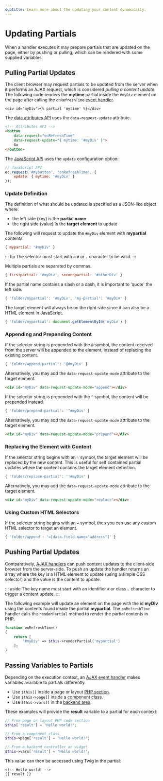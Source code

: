 ```yaml
---
subtitle: Learn more about the updating your content dynamically.
---
```

# Updating Partials

When a handler executes it may prepare partials that are updated on the page, either by pushing or pulling, which can be rendered with some supplied variables.

## Pulling Partial Updates

The client browser may request partials to be updated from the server when it performs an AJAX request, which is considered *pulling a content update*. The following code renders the **mytime** partial inside the `#myDiv` element on the page after calling the `onRefreshTime` [event handler](./handlers.md).

```twig
<div id="myDiv">{% partial 'mytime' %}</div>
```

The [data attributes API](./attributes-api.md) uses the `data-request-update` attribute.

```html
<!-- Attributes API -->
<button
    data-request="onRefreshTime"
    data-request-update="{ mytime: '#myDiv' }">
    Go
</button>
```

The [JavaScript API](./javascript-api.md) uses the `update` configuration option:

```js
// JavaScript API
oc.request('#mybutton', 'onRefreshTime', {
    update: { mytime: '#myDiv' }
});
```

### Update Definition

The definition of what should be updated is specified as a JSON-like object where:

- the left side (key) is the **partial name**
- the right side (value) is the **target element** to update

The following will request to update the `#myDiv` element with **mypartial** contents.

```js
{ mypartial: '#myDiv' }
```

::: tip
The selector must start with a `#` or `.` character to be valid.
:::

Multiple partials are separated by commas.

```js
{ firstpartial: '#myDiv', secondpartial: '#otherDiv' }
```

If the partial name contains a slash or a dash, it is important to 'quote' the left side.

```js
{ 'folder/mypartial': '#myDiv', 'my-partial': '#myDiv' }
```

The target element will always be on the right side since it can also be a HTML element in JavaScript.

```js
{ 'folder/mypartial': document.getElementById('myDiv') }
```

### Appending and Prepending Content

If the selector string is prepended with the `@` symbol, the content received from the server will be appended to the element, instead of replacing the existing content.

```js
{ 'folder/append-partial': '@#myDiv' }
```

Alternatively, you may add the `data-request-update-mode` attribute to the target element.

```html
<div id="myDiv" data-request-update-mode="append"></div>
```

If the selector string is prepended with the `^` symbol, the content will be prepended instead.

```js
{ 'folder/prepend-partial': '^#myDiv' }
```

Alternatively, you may add the `data-request-update-mode` attribute to the target element.

```html
<div id="myDiv" data-request-update-mode="prepend"></div>
```

### Replacing the Element with Content

If the selector string begins with an `!` symbol, the target element will be replaced by the new content. This is useful for self contained partial updates where the content contains the target element definition.

```js
{ 'folder/replace-partial': '!#myDiv' }
```

Alternatively, you may add the `data-request-update-mode` attribute to the target element.

```html
<div id="myDiv" data-request-update-mode="replace"></div>
```

### Using Custom HTML Selectors

If the selector string begins with an `=` symbol, then you can use any custom HTML selector to target an element.

```js
{ 'folder/append': '=[data-field-name="address"]' }
```

## Pushing Partial Updates

Comparatively, [AJAX handlers](./handlers.md) can push content updates to the client-side browser from the server-side. To push an update the handler returns an array where the key is a HTML element to update (using a simple CSS selector) and the value is the content to update.

::: aside
The key name must start with an identifier `#` or class `.` character to trigger a content update.
:::

The following example will update an element on the page with the id **myDiv** using the contents found inside the partial **mypartial**. The `onRefreshTime` handler calls the `renderPartial` method to render the partial contents in PHP.

```php
function onRefreshTime()
{
    return [
        '#myDiv' => $this->renderPartial('mypartial')
    ];
}
```

## Passing Variables to Partials

Depending on the execution context, an [AJAX event handler](./handlers.md) makes variables available to partials differently.

- Use `$this[]` inside a page or layout [PHP section](../themes/themes.md).
- Use `$this->page[]` inside a [component class](../themes/components.md).
- Use `$this->vars[]` in the [backend area](../../extend/system/controllers.md).

These examples will provide the **result** variable to a partial for each context:

```php
// From page or layout PHP code section
$this['result'] = 'Hello world!';

// From a component class
$this->page['result'] = 'Hello world!';

// From a backend controller or widget
$this->vars['result'] = 'Hello world!';
```

This value can then be accessed using Twig in the partial:

```twig
<!-- Hello world! -->
{{ result }}
```

